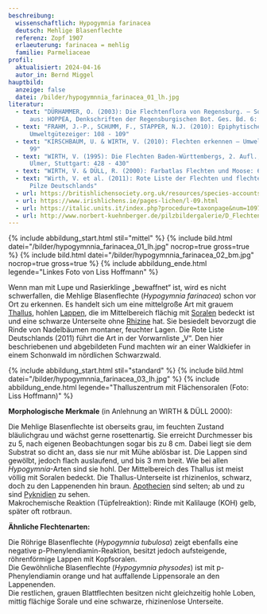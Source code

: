 ```yaml
---
beschreibung:
  wissenschaftlich: Hypogymnia farinacea
  deutsch: Mehlige Blasenflechte
  referenz: Zopf 1907
  erlaeuterung: farinacea = mehlig
  familie: Parmeliaceae
profil:
  aktualisiert: 2024-04-16
  autor_in: Bernd Miggel
hauptbild:
  anzeige: false
  datei: /bilder/hypogymnnia_farinacea_01_lh.jpg
literatur:
  - text: "DÜRHAMMER, O. (2003): Die Flechtenflora von Regensburg. – Sonderdruck
      aus: HOPPEA, Denkschriften der Regensburgischen Bot. Ges. Bd. 6: 183"
  - text: "FRAHM, J.-P., SCHUMM, F., STAPPER, N.J. (2010): Epiphytische Flechten als
      Umweltgütezeiger: 108 - 109"
  - text: "KIRSCHBAUM, U. & WIRTH, V. (2010): Flechten erkennen – Umwelt bewerten:
      99"
  - text: "WIRTH, V. (1995): Die Flechten Baden-Württembergs, 2. Aufl., 1006 S.;
      Ulmer, Stuttgart: 428 - 430"
  - text: "WIRTH, V. & DÜLL, R. (2000): Farbatlas Flechten und Moose: 65"
  - text: "Wirth, V. et al. (2011): Rote Liste der Flechten und flechtenbewohnende
      Pilze Deutschlands"
  - url: https://britishlichensociety.org.uk/resources/species-accounts/hypogymnia-farinacea
  - url: https://www.irishlichens.ie/pages-lichen/l-09.html
  - url: https://italic.units.it/index.php?procedure=taxonpage&num=1097
  - url: http://www.norbert-kuehnberger.de/pilzbildergalerie/D_Flechten-Lichenes_-_226_Arten/index.htm
---
```

{% include abbildung_start.html stil="mittel" %}
{% include bild.html datei="/bilder/hypogymnnia_farinacea_01_lh.jpg" nocrop=true gross=true %}
{% include bild.html datei="/bilder/hypogymnnia_farinacea_02_bm.jpg" nocrop=true gross=true %}
{% include abbildung_ende.html legende="Linkes Foto von Liss Hoffmann" %}

Wenn man mit Lupe und Rasierklinge „bewaffnet“ ist, wird es nicht schwerfallen, die Mehlige Blasenflechte (*Hypogymnia farinacea*) schon vor Ort zu erkennen. Es handelt sich um eine mittelgroße Art mit grauem [Thallus](<Thallus "Glossar">), hohlen [Lappen](<Lappen "Glossar">), die im Mittelbereich flächig mit [Soralen](<Sorale "Glossar">) bedeckt ist und eine schwarze Unterseite ohne [Rhizine](<Rhizine "Glossar">) hat. Sie besiedelt bevorzugt die Rinde von Nadelbäumen montaner, feuchter Lagen. Die Rote Liste Deutschlands (2011) führt die Art in der Vorwarnliste „V“. Den hier beschriebenen und abgebildeten Fund machten wir an einer Waldkiefer in einem Schonwald im nördlichen Schwarzwald.

{% include abbildung_start.html stil="standard" %}
{% include bild.html datei="/bilder/hypogymnnia_farinacea_03_lh.jpg" %}
{% include abbildung_ende.html legende="Thalluszentrum mit Flächensoralen (Foto: Liss Hoffmann)" %}

**Morphologische Merkmale** (in Anlehnung an WIRTH & DÜLL 2000):

Die Mehlige Blasenflechte ist oberseits grau, im feuchten Zustand bläulichgrau und wächst gerne rosettenartig. Sie erreicht Durchmesser bis zu 5, nach eigenen Beobachtungen sogar bis zu 8 cm. Dabei liegt sie dem Substrat so dicht an, dass sie nur mit Mühe ablösbar ist. Die Lappen sind gewölbt, jedoch flach auslaufend, und bis 3 mm breit. Wie bei allen *Hypogymnia*-Arten sind sie hohl. Der Mittelbereich des Thallus ist meist völlig mit Soralen bedeckt. Die Thallus-Unterseite ist rhizinenlos, schwarz, doch zu den Lappenenden hin braun. [Apothecien](<Apothecien "Glossar">) sind selten; ab und zu sind [Pyknidien](<Pyknidien "Glossar">) zu sehen.\
Makrochemische Reaktion (Tüpfelreaktion): Rinde mit Kalilauge (KOH) gelb, später oft rotbraun.

**Ähnliche Flechtenarten:**

Die  Röhrige Blasenflechte (*Hypogymnia tubulosa*) zeigt ebenfalls eine negative p-Phenylendiamin-Reaktion, besitzt jedoch aufsteigende, röhrenförmige Lappen mit Kopfsoralen.\
 Die Gewöhnliche Blasenflechte (*Hypogymnia physodes*) ist mit p-Phenylendiamin orange und hat auffallende Lippensorale an den Lappenenden.\
Die restlichen, grauen Blattflechten besitzen nicht gleichzeitig hohle Loben, mittig flächige Sorale und eine schwarze, rhizinenlose Unterseite.
